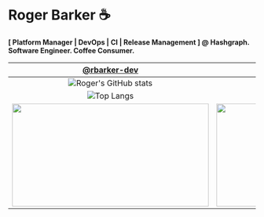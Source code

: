 # Roger Barker ☕ 

**[ Platform Manager | DevOps | CI | Release Management ] @ Hashgraph. Software Engineer. Coffee Consumer.**

| [@rbarker-dev](https://github.com/rbarker-dev) | [@DJ-BBot ](https://github.com/DJ-BBot) |
| :--------: | :------: |
| ![Roger's GitHub stats](https://github-readme-stats.vercel.app/api?username=rbarker-dev&show_icons=true&theme=neon) | ![Roger's GitHub stats](https://github-readme-stats.vercel.app/api?username=DJ-BBot&show_icons=true&theme=github_dark_dimmed) |
| ![Top Langs](https://github-readme-stats.vercel.app/api/top-langs/?username=rbarker-dev&show_icons=true&theme=neon) | ![Top Langs](https://github-readme-stats.vercel.app/api/top-langs/?username=DJ-BBot&show_icons=true&theme=github_dark_dimmed) |
| <img src="https://github-readme-streak-stats.herokuapp.com/?user=rbarker-dev&theme=neon&hide_border=false" height="210" width="400"> | <img src="https://github-readme-streak-stats.herokuapp.com/?user=DJ-BBot&theme=github_dark_dimmed&hide_border=false" height="210" width="400"> |


<!--
**rbarker-dev/rbarker-dev** is a ✨ _special_ ✨ repository because its `README.md` (this file) appears on your GitHub profile.

Here are some ideas to get you started:

- 🔭 I’m currently working on ...
- 🌱 I’m currently learning ...
- 👯 I’m looking to collaborate on ...
- 🤔 I’m looking for help with ...
- 💬 Ask me about ...
- 📫 How to reach me: ...
- 😄 Pronouns: ...
- ⚡ Fun fact: ...
-->
